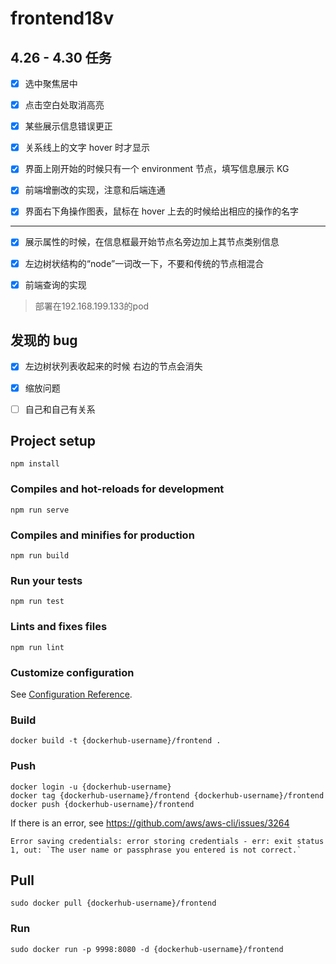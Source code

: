 # frontend18v

## 4.26 - 4.30 任务

- [x] 选中聚焦居中

- [x] 点击空白处取消高亮

- [x] 某些展示信息错误更正

- [x] 关系线上的文字 hover 时才显示

- [x] 界面上刚开始的时候只有一个 environment 节点，填写信息展示 KG

- [x] 前端增删改的实现，注意和后端连通

- [x] 界面右下角操作图表，鼠标在 hover 上去的时候给出相应的操作的名字

---

- [x] 展示属性的时候，在信息框最开始节点名旁边加上其节点类别信息

- [x] 左边树状结构的“node”一词改一下，不要和传统的节点相混合

- [x] 前端查询的实现

> 部署在192.168.199.133的pod

## 发现的 bug

- [x] 左边树状列表收起来的时候 右边的节点会消失

- [x] 缩放问题

- [ ] 自己和自己有关系

## Project setup
```
npm install
```

### Compiles and hot-reloads for development
```
npm run serve
```

### Compiles and minifies for production
```
npm run build
```

### Run your tests
```
npm run test
```

### Lints and fixes files
```
npm run lint
```

### Customize configuration
See [Configuration Reference](https://cli.vuejs.org/config/).


### Build
```
docker build -t {dockerhub-username}/frontend .
```

### Push
```
docker login -u {dockerhub-username}
docker tag {dockerhub-username}/frontend {dockerhub-username}/frontend
docker push {dockerhub-username}/frontend
```

If there is an error, see https://github.com/aws/aws-cli/issues/3264
```
Error saving credentials: error storing credentials - err: exit status 1, out: `The user name or passphrase you entered is not correct.`
```

## Pull
```
sudo docker pull {dockerhub-username}/frontend
```

### Run
```
sudo docker run -p 9998:8080 -d {dockerhub-username}/frontend
```

